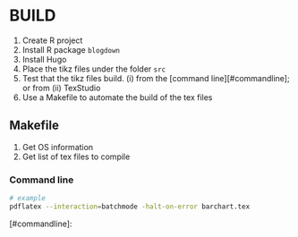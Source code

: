 # BUILD



1. Create R project
2. Install R package `blogdown`
3. Install Hugo
4. Place the tikz files under the folder `src`
5. Test that the tikz files build. (i) from the [command line][#commandline]; or from (ii) TexStudio
6. Use a Makefile to automate the build of the tex files







## Makefile

1. Get OS information
2. Get list of tex files to compile











### Command line

```bash
# example
pdflatex --interaction=batchmode -halt-on-error barchart.tex
```





[#commandline]: